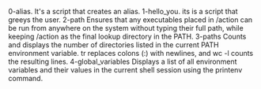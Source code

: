 0-alias. It's a script that creates an alias.
1-hello_you. its is a script that greeys the user.
2-path Ensures that any executables placed in /action can be run from anywhere on the system without typing their full path, while keeping /action as the final lookup directory in the PATH.
3-paths Counts and displays the number of directories listed in the current PATH environment variable.
tr replaces colons (:) with newlines, and wc -l counts the resulting lines.
4-global_variables Displays a list of all environment variables and their values in the current shell session using the printenv command.